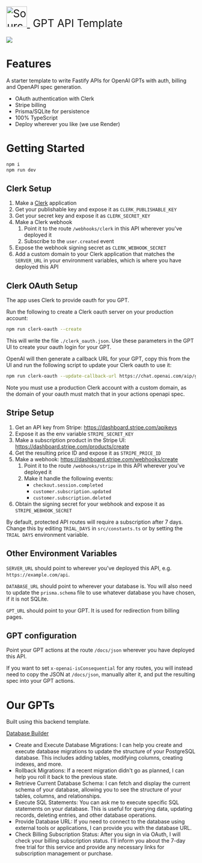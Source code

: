 <h1 style="font-weight:normal">
  <a href="https://sourcerer.io">
    <img src=https://www.enginelabs.ai/content/images/2023/09/Group-10.png alt="Sourcerer" width=55>
  </a>
  &nbsp;GPT API Template&nbsp;
</h1>

[![](https://dcbadge.vercel.app/api/server/mBFfcG2Q)](https://discord.gg/mBFfcG2Q)

# Features

A starter template to write Fastify APIs for OpenAI GPTs with auth, billing and OpenAPI spec generation.

- OAuth authentication with Clerk
- Stripe billing
- Prisma/SQLite for persistence
- 100% TypeScript
- Deploy wherever you like (we use Render)

# Getting Started

```bash
npm i
npm run dev
```

## Clerk Setup

1. Make a [Clerk](https://www.clerk.com) application
2. Get your publishable key and expose it as `CLERK_PUBLISHABLE_KEY`
3. Get your secret key and expose it as `CLERK_SECRET_KEY`
4. Make a Clerk webhook
   1. Point it to the route `/webhooks/clerk` in this API wherever you've deployed it
   2. Subscribe to the `user.created` event
5. Expose the webhook signing secret as `CLERK_WEBHOOK_SECRET`
6. Add a custom domain to your Clerk application that matches the `SERVER_URL` in your environment variables, which is where you have deployed this API

## Clerk OAuth Setup

The app uses Clerk to provide oauth for you GPT.

Run the following to create a Clerk oauth server on your production account:

```bash
npm run clerk-oauth --create
```

This will write the file `./clerk_oauth.json`. Use these parameters in the GPT UI to create your oauth login for your GPT.

OpenAI will then generate a callback URL for your GPT, copy this from the UI and run the following script to update
your Clerk oauth to use it:

```bash
npm run clerk-oauth --update-callback-url https://chat.openai.com/aip/g-123/oauth/callback
```

Note you must use a production Clerk account with a custom domain, as the domain of your oauth must match that in your
actions openapi spec.

## Stripe Setup

1. Get an API key from Stripe: https://dashboard.stripe.com/apikeys
2. Expose it as the env variable `STRIPE_SECRET_KEY`
3. Make a subscription product in the Stripe UI: https://dashboard.stripe.com/products/create
4. Get the resulting price ID and expose it as `STRIPE_PRICE_ID`
5. Make a webhook: https://dashboard.stripe.com/webhooks/create
   1. Point it to the route `/webhooks/stripe` in this API wherever you've deployed it
   2. Make it handle the following events:
      - `checkout.session.completed`
      - `customer.subscription.updated`
      - `customer.subscription.deleted`
6. Obtain the signing secret for your webhook and expose it as `STRIPE_WEBHOOK_SECRET`

By default, protected API routes will require a subscription after 7 days.
Change this by editing `TRIAL_DAYS` in `src/constants.ts` or by setting the `TRIAL DAYS`
environment variable.

## Other Environment Variables

`SERVER_URL` should point to wherever you've deployed this API,
e.g. `https://example.com/api`.

`DATABASE_URL` should point to wherever your database is.
You will also need to update the `prisma.schema` file to use whatever database
you have chosen, if it is not SQLite.

`GPT_URL` should point to your GPT. It is used for redirection from billing pages.

## GPT configuration

Point your GPT actions at the route `/docs/json` wherever you have deployed this API.

If you want to set `x-openai-isConsequential` for any routes, you will instead need
to copy the JSON at `/docs/json`, manually alter it, and put the resulting spec
into your GPT actions.

# Our GPTs

Built using this backend template.

[Database Builder](https://chat.openai.com/g/g-A3ueeULl8-database-builder)

- Create and Execute Database Migrations: I can help you create and execute database migrations to update the structure of your PostgreSQL database. This includes adding tables, modifying columns, creating indexes, and more.
- Rollback Migrations: If a recent migration didn't go as planned, I can help you roll it back to the previous state.
- Retrieve Current Database Schema: I can fetch and display the current schema of your database, allowing you to see the structure of your tables, columns, and relationships.
- Execute SQL Statements: You can ask me to execute specific SQL statements on your database. This is useful for querying data, updating records, deleting entries, and other database operations.
- Provide Database URL: If you need to connect to the database using external tools or applications, I can provide you with the database URL.
- Check Billing Subscription Status: After you sign in via OAuth, I will check your billing subscription status. I'll inform you about the 7-day free trial for this service and provide any necessary links for subscription management or purchase.
